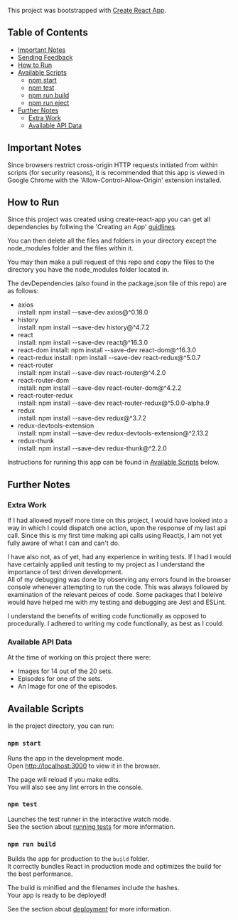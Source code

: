 This project was bootstrapped with [Create React App](https://github.com/facebookincubator/create-react-app).

## Table of Contents

- [Important Notes](#important-notes)
- [Sending Feedback](#sending-feedback)
- [How to Run](#how-to-run)
- [Available Scripts](#available-scripts)
  - [npm start](#npm-start)
  - [npm test](#npm-test)
  - [npm run build](#npm-run-build)
  - [npm run eject](#npm-run-eject)
- [Further Notes](#further-notes)
  - [Extra Work](#extra-work)
  - [Available API Data](#navailable-api-data)  

## Important Notes

Since browsers restrict cross-origin HTTP requests initiated from within scripts (for security reasons), it is recommended that this app is viewed in Google Chrome with the 'Allow-Control-Allow-Origin' extension installed.

## How to Run

Since this project was created using create-react-app you can get all dependencies by follwing the 'Creating an App' [guidlines](https://github.com/facebook/create-react-app/blob/master/README.md#creating-an-app).  

You can then delete all the files and folders in your directory except the node_modules folder and the files within it.

You may then make a pull request of this repo and copy the files to the directory you have the node_modules folder located in.

The devDependencies (also found in the package.json file of this repo) are as follows:

- axios  
 install: npm install --save-dev axios@^0.18.0
- history  
 install: npm install --save-dev history@^4.7.2
- react  
 install: npm install --save-dev react@^16.3.0
- react-dom 
 install: npm install --save-dev react-dom@^16.3.0
- react-redux 
 install: npm install --save-dev react-redux@^5.0.7
- react-router  
 install: npm install --save-dev react-router@^4.2.0
- react-router-dom  
 install: npm install --save-dev react-router-dom@^4.2.2
- react-router-redux  
 install: npm install --save-dev react-router-redux@^5.0.0-alpha.9
- redux  
 install: npm install --save-dev redux@^3.7.2
- redux-devtools-extension  
 install: npm install --save-dev redux-devtools-extension@^2.13.2
- redux-thunk  
 install: npm install --save-dev redux-thunk@^2.2.0

Instructions for running this app can be found in [Available Scripts](#available-scripts) below.  

## Further Notes  

### Extra Work  

If I had allowed myself more time on this project, I would have looked into a way in which I could dispatch one action, upon the response of my last api call. Since this is my first time making api calls using Reactjs, I am not yet fully aware of what I can and can't do.

I have also not, as of yet, had any experience in writing tests. If I had I would have certainly applied unit testing to my project as I understand the importance of test driven development.  
All of my debugging was done by observing any errors found in the browser console whenever attempting to run the code. This was always followed by examination of the relevant peices of code.
Some packages that I beleive would have helped me with my testing and debugging are Jest and ESLint.

I understand the benefits of writing code functionally as opposed to procedurally. I adhered to writing my code functionally, as best as I could.

### Available API Data  

At the time of working on this project there were:
- Images for 14 out of the 20 sets.  
- Episodes for one of the sets.  
- An Image for one of the episodes.

## Available Scripts

In the project directory, you can run:

### `npm start`

Runs the app in the development mode.<br>
Open [http://localhost:3000](http://localhost:3000) to view it in the browser.

The page will reload if you make edits.<br>
You will also see any lint errors in the console.

### `npm test`

Launches the test runner in the interactive watch mode.<br>
See the section about [running tests](#running-tests) for more information.

### `npm run build`

Builds the app for production to the `build` folder.<br>
It correctly bundles React in production mode and optimizes the build for the best performance.

The build is minified and the filenames include the hashes.<br>
Your app is ready to be deployed!

See the section about [deployment](#deployment) for more information.